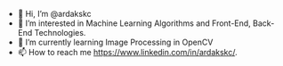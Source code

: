 - 👋 Hi, I’m @ardakskc
- 👀 I’m interested in Machine Learning Algorithms and Front-End, Back-End Technologies.
- 🌱 I’m currently learning Image Processing in OpenCV
- 📫 How to reach me https://www.linkedin.com/in/ardakskc/.


<!---
ardakskc/ardakskc is a ✨ special ✨ repository because its `README.md` (this file) appears on your GitHub profile.
You can click the Preview link to take a look at your changes.
--->
